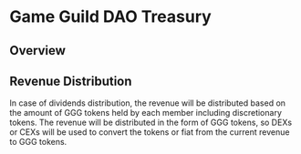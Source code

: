 # Game Guild DAO Treasury

## Overview

## Revenue Distribution

In case of dividends distribution, the revenue will be distributed based on the amount of GGG tokens held by each member
including discretionary tokens. The revenue will be distributed in the form of GGG tokens, so DEXs or CEXs will be used
to convert the tokens or fiat from the current revenue to GGG tokens.
